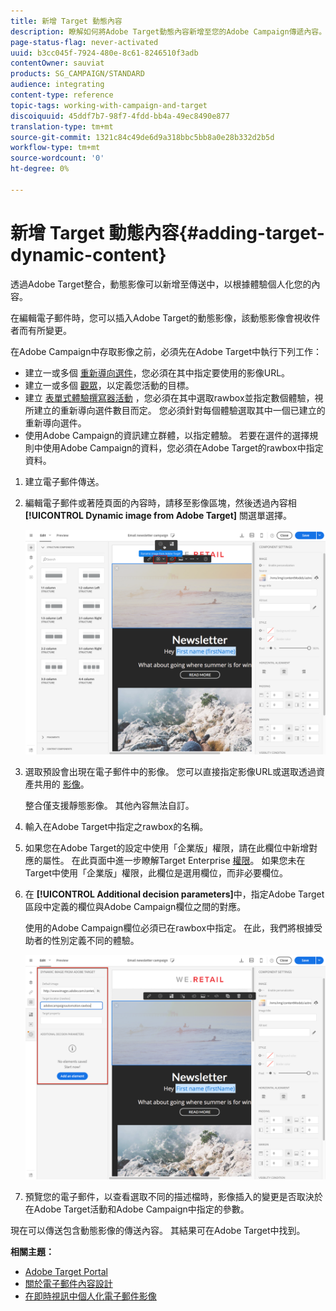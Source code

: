 ```yaml
---
title: 新增 Target 動態內容
description: 瞭解如何將Adobe Target動態內容新增至您的Adobe Campaign傳遞內容。
page-status-flag: never-activated
uuid: b3cc045f-7924-480e-8c61-8246510f3adb
contentOwner: sauviat
products: SG_CAMPAIGN/STANDARD
audience: integrating
content-type: reference
topic-tags: working-with-campaign-and-target
discoiquuid: 45ddf7b7-98f7-4fdd-bb4a-49ec8490e877
translation-type: tm+mt
source-git-commit: 1321c84c49de6d9a318bbc5bb8a0e28b332d2b5d
workflow-type: tm+mt
source-wordcount: '0'
ht-degree: 0%

---
```



# 新增 Target 動態內容{#adding-target-dynamic-content}

透過Adobe Target整合，動態影像可以新增至傳送中，以根據體驗個人化您的內容。

在編輯電子郵件時，您可以插入Adobe Target的動態影像，該動態影像會視收件者而有所變更。

在Adobe Campaign中存取影像之前，必須先在Adobe Target中執行下列工作：

* 建立一或多個 [重新導向選件](https://docs.adobe.com/content/help/en/target/using/experiences/offers/offer-redirect.html)，您必須在其中指定要使用的影像URL。
* 建立一或多個 [觀眾](https://docs.adobe.com/content/help/en/target/using/audiences/create-audiences/audiences.html)，以定義您活動的目標。
* 建立 [表單式體驗撰寫器活動](https://docs.adobe.com/content/help/en/target/using/experiences/form-experience-composer.html) ，您必須在其中選取rawbox並指定數個體驗，視所建立的重新導向選件數目而定。 您必須針對每個體驗選取其中一個已建立的重新導向選件。
* 使用Adobe Campaign的資訊建立群體，以指定體驗。 若要在選件的選擇規則中使用Adobe Campaign的資料，您必須在Adobe Target的rawbox中指定資料。

1. 建立電子郵件傳送。
1. 編輯電子郵件或著陸頁面的內容時，請移至影像區塊，然後透過內容相 **[!UICONTROL Dynamic image from Adobe Target]** 關選單選擇。

   ![](assets/tar_insert_dynamic_image.png)

1. 選取預設會出現在電子郵件中的影像。 您可以直接指定影像URL或選取透過資產共用的 [影像](../../integrating/using/working-with-campaign-and-assets-core-service.md)。

   整合僅支援靜態影像。 其他內容無法自訂。

1. 輸入在Adobe Target中指定之rawbox的名稱。
1. 如果您在Adobe Target的設定中使用「企業版」權限，請在此欄位中新增對應的屬性。 在此頁面中進一步瞭解Target Enterprise [權限](https://docs.adobe.com/content/help/en/target/using/administer/manage-users/enterprise/properties-overview.html)。 如果您未在Target中使用「企業版」權限，此欄位是選用欄位，而非必要欄位。
1. 在 **[!UICONTROL Additional decision parameters]**&#x200B;中，指定Adobe Target區段中定義的欄位與Adobe Campaign欄位之間的對應。

   使用的Adobe Campaign欄位必須已在rawbox中指定。 在此，我們將根據受助者的性別定義不同的體驗。

   ![](assets/tar_additional_decisionning_parameters.png)

1. 預覽您的電子郵件，以查看選取不同的描述檔時，影像插入的變更是否取決於在Adobe Target活動和Adobe Campaign中指定的參數。

現在可以傳送包含動態影像的傳送內容。 其結果可在Adobe Target中找到。

**相關主題：**

* [Adobe Target Portal](https://docs.adobe.com/content/help/zh-Hant/target/using/integrate/campaign-and-target.html)
* [關於電子郵件內容設計](../../designing/using/designing-content-in-adobe-campaign.md)
* [在即時視訊中個人化電子郵件影像](https://helpx.adobe.com/tw/marketing-cloud/how-to/email-marketing.html)

